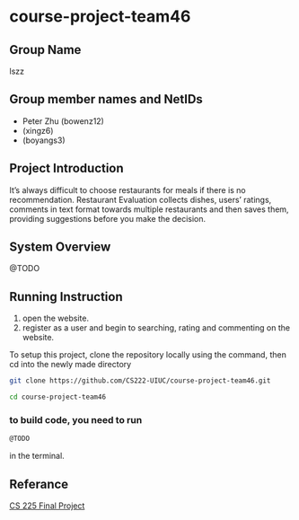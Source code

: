 # course-project-team46

## Group Name

lszz

## Group member names and NetIDs

* Peter Zhu (bowenz12)
*  (xingz6)
*  (boyangs3)

## Project Introduction

It’s always difficult to choose restaurants for meals if there is no recommendation. Restaurant Evaluation collects dishes, users’ ratings, comments in text format towards multiple restaurants and then saves them, providing suggestions before you make the decision.

## System Overview

@TODO

## Running Instruction


1. open the website.
2. register as a user and begin to searching, rating and commenting on the website.

To setup this project, clone the repository locally using the command, then cd into the newly made directory

```bash
git clone https://github.com/CS222-UIUC/course-project-team46.git

cd course-project-team46
```

### to build code, you need to run

```bash
@TODO
```

in the terminal.


## Referance

[CS 225 Final Project](https://courses.engr.illinois.edu/cs225/fa2022/pages/final_project.html)
